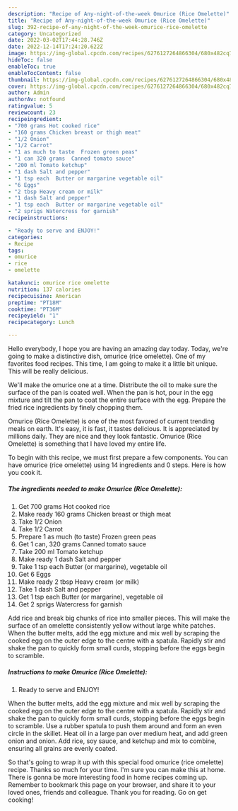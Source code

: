 ```yaml
---
description: "Recipe of Any-night-of-the-week Omurice (Rice Omelette)"
title: "Recipe of Any-night-of-the-week Omurice (Rice Omelette)"
slug: 392-recipe-of-any-night-of-the-week-omurice-rice-omelette
category: Uncategorized
date: 2022-03-02T17:44:28.746Z
date: 2022-12-14T17:24:20.622Z
image: https://img-global.cpcdn.com/recipes/6276127264866304/680x482cq70/omurice-rice-omelette-recipe-main-photo.jpg
hideToc: false
enableToc: true
enableTocContent: false
thumbnail: https://img-global.cpcdn.com/recipes/6276127264866304/680x482cq70/omurice-rice-omelette-recipe-main-photo.jpg
cover: https://img-global.cpcdn.com/recipes/6276127264866304/680x482cq70/omurice-rice-omelette-recipe-main-photo.jpg
author: Admin
authorAv: notfound
ratingvalue: 5
reviewcount: 23
recipeingredient:
- "700 grams Hot cooked rice"
- "160 grams Chicken breast or thigh meat"
- "1/2 Onion"
- "1/2 Carrot"
- "1 as much to taste  Frozen green peas"
- "1 can 320 grams  Canned tomato sauce"
- "200 ml Tomato ketchup"
- "1 dash Salt and pepper"
- "1 tsp each  Butter or margarine vegetable oil"
- "6 Eggs"
- "2 tbsp Heavy cream or milk"
- "1 dash Salt and pepper"
- "1 tsp each  Butter or margarine vegetable oil"
- "2 sprigs Watercress for garnish"
recipeinstructions:

- "Ready to serve and ENJOY!"
categories:
- Recipe
tags:
- omurice
- rice
- omelette

katakunci: omurice rice omelette 
nutrition: 137 calories
recipecuisine: American
preptime: "PT18M"
cooktime: "PT36M"
recipeyield: "1"
recipecategory: Lunch

---
```



Hello everybody, I hope you are having an amazing day today. Today, we're going to make a distinctive dish, omurice (rice omelette). One of my favorites food recipes. This time, I am going to make it a little bit unique. This will be really delicious.

We&#39;ll make the omurice one at a time. Distribute the oil to make sure the surface of the pan is coated well. When the pan is hot, pour in the egg mixture and tilt the pan to coat the entire surface with the egg. Prepare the fried rice ingredients by finely chopping them.

Omurice (Rice Omelette) is one of the most favored of current trending meals on earth. It's easy, it is fast, it tastes delicious. It is appreciated by millions daily. They are nice and they look fantastic. Omurice (Rice Omelette) is something that I have loved my entire life.


To begin with this recipe, we must first prepare a few components. You can have omurice (rice omelette) using 14 ingredients and 0 steps. Here is how you cook it.

<!--inarticleads1-->

##### The ingredients needed to make Omurice (Rice Omelette):

1. Get 700 grams Hot cooked rice
1. Make ready 160 grams Chicken breast or thigh meat
1. Take 1/2 Onion
1. Take 1/2 Carrot
1. Prepare 1 as much (to taste)  Frozen green peas
1. Get 1 can, 320 grams  Canned tomato sauce
1. Take 200 ml Tomato ketchup
1. Make ready 1 dash Salt and pepper
1. Take 1 tsp each  Butter (or margarine), vegetable oil
1. Get 6 Eggs
1. Make ready 2 tbsp Heavy cream (or milk)
1. Take 1 dash Salt and pepper
1. Get 1 tsp each  Butter (or margarine), vegetable oil
1. Get 2 sprigs Watercress for garnish


Add rice and break big chunks of rice into smaller pieces. This will make the surface of an omelette consistently yellow without large white patches. When the butter melts, add the egg mixture and mix well by scraping the cooked egg on the outer edge to the centre with a spatula. Rapidly stir and shake the pan to quickly form small curds, stopping before the eggs begin to scramble. 

<!--inarticleads2-->

##### Instructions to make Omurice (Rice Omelette):


1. Ready to serve and ENJOY!

When the butter melts, add the egg mixture and mix well by scraping the cooked egg on the outer edge to the centre with a spatula. Rapidly stir and shake the pan to quickly form small curds, stopping before the eggs begin to scramble. Use a rubber spatula to push them around and form an even circle in the skillet. Heat oil in a large pan over medium heat, and add green onion and onion. Add rice, soy sauce, and ketchup and mix to combine, ensuring all grains are evenly coated. 

So that's going to wrap it up with this special food omurice (rice omelette) recipe. Thanks so much for your time. I'm sure you can make this at home. There is gonna be more interesting food in home recipes coming up. Remember to bookmark this page on your browser, and share it to your loved ones, friends and colleague. Thank you for reading. Go on get cooking!
